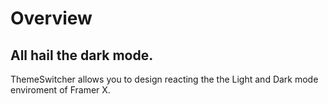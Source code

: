 # Overview

## All hail the dark mode.

ThemeSwitcher allows you to design reacting the the Light and Dark mode enviroment of Framer X.
